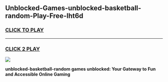 
## Unblocked-Games-unblocked-basketball-random-Play-Free-lht6d
<h3>
<a href="https://premium76.site?title=unblocked-basketball-random&ref=18A">CLICK TO PLAY</a></h3>
<hr>

<h3>
<a href="https://premium76.site?title=unblocked-basketball-random&ref=18A">CLICK 2 PLAY</a>
  
</h3>

<a href="https://premium76.site?title=unblocked-basketball-random&ref=18A"><img src="https://clearcache.store/games.png"></a>


**unblocked-basketball-random games unblocked: Your Gateway to Fun and Accessible Online Gaming**
